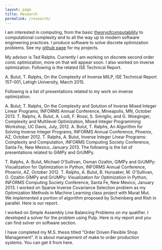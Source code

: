 ```yaml
---
layout: page
title: Research
permalink: /research/
---
```


I am interested in computing, from the basic
[theoryofcomputability][comp-theory] to computational complexity and to all the
way up to modern software engineering practices. I produce software to solve
discrete optimization problems. See my [github page][github-aykut] for my
projects.


My advisor is Ted Ralphs. Currently I am working on discrete second order conic optimization, more on that will appear soon. I also worked on inverse optimization. Following is the related ISE Technical Report.

A. Bulut, T. Ralphs, On the Complexity of Inverse MILP, ISE Technical Report 15T-001, Lehigh University, March 2015.

Following is a list of presentations related to my work on inverse optimization.

A. Bulut, T. Ralphs, On the Complexity and Solution of Inverse Mixed Integer Linear Programs, INFORMS Annual Conference, Mineapolis, MN, October 2013.
T. Ralphs, A. Bulut, A. Lodi, F. Rossi, S. Smriglio, and G. Woeginger, Complexity and Multilevel Optimization, Mixed Integer Programming Workshop, UC Davis, July, 2012.
A. Bulut, T. Ralphs, An Algorithm for Solving Inverse Integer Programs, INFORMS Annual Conference, Phoenix, AZ, October 2012.
T. Ralphs, A. Bulut, Inverse Integer Linear Programs: Complexity and Computation, INFORMS Computing Society Conference, Santa Fe, New Mexico, January 2013.
The following is the list of presentations related to GiMPy and GrUMPy.

T. Ralphs, A. Bulut, Michael O’Sullivan, Osman Ozaltin, GIMPy and GrUMPy: Visualization for Optimization in Python, INFORMS Annual Conference, Phoenix, AZ, October 2012.
T. Ralphs, A. Bulut, B. Hunsaker, M. O’Sullivan, O. Ozaltin GiMPy and GrUMPy: Visualization for Optimization in Python, INFORMS Computing Society Conference, Santa Fe, New Mexico, January 2013.
I worked on Sparse Inverse Covariance Selection problem as my Optimization Methods in Machine Learning class project with Murat Mut. We implemented a portion of algorithm proposed by Scheinberg and Rish in parallel. Here is our report.

I worked on Simple Assembly Line Balancing Problems on my qualifier. I developed a solver for the problem using Pulp. Here is my report and you can find solver on software section.

I have completed my M.S. thesis titled “Order Driven Flexible Shop Management”. It is about management of make to order production systems. You can get it from here.

[lehigh]: http://lehigh.edu
[comp-theory]: https://en.wikipedia.org/wiki/Computability_theory
[github-aykut]: https://github.com/aykutbulut
